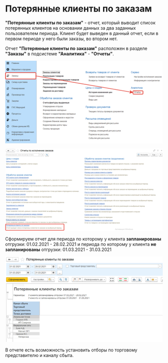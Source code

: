 # Потерянные клиенты по заказам

**"Потерянные клиенты по заказам"** - отчет, который выводит список потерянных
клиентов на основании данных за два заданных пользователем периода. Клиент будет выведен в данный отчет, если в первом периоде у него были заказы, во втором нет.

Отчет **"Потерянные клиенты по заказам"** расположен в разделе **"Заказы"** в подсистеме **"Аналитика"** - **"Отчеты"**.

[![1][1]][1]

[![2][2]][2]

Сформируем отчет для периода по которому у клиента **запланированы** отгрузки: 01.02.2021 - 28.02.2021 и периода по которому у клиента **не запланированы** отгрузки: 01.03.2021 - 31.03.2021

[![3][3]][3]

В отчете есть возможность установить отборы по торговому представителю и каналу сбыта.

[1]:LostCustomersOnOrders.assets/1.png
[2]:LostCustomersOnOrders.assets/2.png
[3]:LostCustomersOnOrders.assets/3.png
